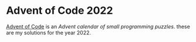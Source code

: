 # Advent of Code 2022

[Advent of Code](https://adventofcode.com/) is an _Advent calendar of small programming puzzles_. these are my solutions for the year 2022.